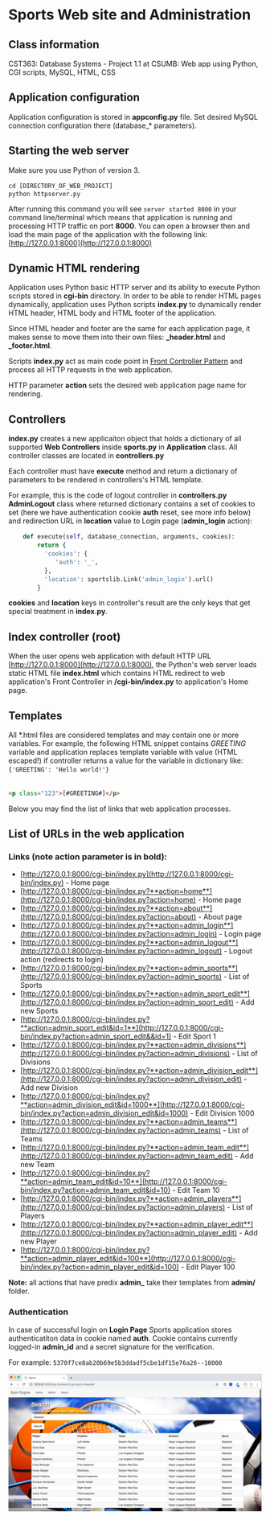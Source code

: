 # Sports Web site and Administration

## Class information
CST363: Database Systems - Project 1.1  at CSUMB: Web app using Python, CGI scripts, MySQL, HTML, CSS

## Application configuration
Application configuration is stored in **appconfig.py** file. Set desired MySQL connection configuration there (database_* parameters). 

## Starting the web server
Make sure you use Python of version 3.
```shell
cd [DIRECTORY_OF_WEB_PROJECT]
python httpserver.py
```

After running this command you will see `server started 8000` in your command line/terminal which means that application is running and processing HTTP traffic on port **8000**.
You can open a browser then and load the main page of the application with the following link: [http://127.0.0.1:8000](http://127.0.0.1:8000)

## Dynamic HTML rendering
Application uses Python basic HTTP server and its ability to execute Python scripts stored in **cgi-bin** directory. 
In order to be able to render HTML pages dynamically, application uses Python scripts **index.py** to dynamically render HTML header, HTML body and HTML footer of the application.

Since HTML header and footer are the same for each application page, it makes sense to move them into their own files: **_header.html** and **_footer.html**.

Scripts **index.py** act as main code point in [Front Controller Pattern](https://en.wikipedia.org/wiki/Front_controller) and process all HTTP requests in the web application.

HTTP parameter **action** sets the desired web application page name for rendering.

## Controllers
**index.py** creates a new applicaiton object that holds a dictionary of all supported **Web Controllers** inside **sports.py** in **Application** class. All controller classes are located in **controllers.py**

Each controller must have **execute** method and return a dictionary of parameters to be rendered in controllers's HTML template.

For example, this is the code of logout controller in **controllers.py** **AdminLogout** class where returned dictionary contains a set of cookies to set (here we have authentication cookie **auth** reset, see more info below) and redirection URL in **location** value to Login page (**admin_login** action):
```Python
    def execute(self, database_connection, arguments, cookies):
        return {
          'cookies': {
             'auth': '_',
          },
          'location': sportslib.Link('admin_login').url()
        }
```

**cookies** and **location** keys in controller's result are the only keys that get special treatment in **index.py**. 

## Index controller (root)
When the user opens web application with default HTTP URL [http://127.0.0.1:8000](http://127.0.0.1:8000), the Python's web server loads static HTML file **index.html** which contains HTML redirect to web application's Front Controller in **/cgi-bin/index.py** to application's Home page.

## Templates

All \*.html files are considered templates and may contain one or more variables.
For example, the following HTML snippet contains *GREETING* variable and application replaces template variable with value (HTML escaped!) if controller returns
a value for the variable in dictionary like: `{'GREETING': 'Hello world!'}` 
```HTML

<p class="123">[#GREETING#]</p>

```

Below you may find the list of links that web application processes.

## List of URLs in the web application

### Links (note action parameter is in bold):

* [http://127.0.0.1:8000/cgi-bin/index.py](http://127.0.0.1:8000/cgi-bin/index.py) - Home page
* [http://127.0.0.1:8000/cgi-bin/index.py?**action=home**](http://127.0.0.1:8000/cgi-bin/index.py?action=home) - Home page
* [http://127.0.0.1:8000/cgi-bin/index.py?**action=about**](http://127.0.0.1:8000/cgi-bin/index.py?action=about) - About page
* [http://127.0.0.1:8000/cgi-bin/index.py?**action=admin_login**](http://127.0.0.1:8000/cgi-bin/index.py?action=admin_login) - Login page
* [http://127.0.0.1:8000/cgi-bin/index.py?**action=admin_logout**](http://127.0.0.1:8000/cgi-bin/index.py?action=admin_logout) - Logout action (redirects to login)
* [http://127.0.0.1:8000/cgi-bin/index.py?**action=admin_sports**](http://127.0.0.1:8000/cgi-bin/index.py?action=admin_sports) - List of Sports
* [http://127.0.0.1:8000/cgi-bin/index.py?**action=admin_sport_edit**](http://127.0.0.1:8000/cgi-bin/index.py?action=admin_sport_edit) - Add new Sports
* [http://127.0.0.1:8000/cgi-bin/index.py?**action=admin_sport_edit&id=1**](http://127.0.0.1:8000/cgi-bin/index.py?action=admin_sport_edit&&id=1) - Edit Sport 1
* [http://127.0.0.1:8000/cgi-bin/index.py?**action=admin_divisions**](http://127.0.0.1:8000/cgi-bin/index.py?action=admin_divisions) - List of Divisions
* [http://127.0.0.1:8000/cgi-bin/index.py?**action=admin_division_edit**](http://127.0.0.1:8000/cgi-bin/index.py?action=admin_division_edit) - Add new Division
* [http://127.0.0.1:8000/cgi-bin/index.py?**action=admin_division_edit&id=1000**](http://127.0.0.1:8000/cgi-bin/index.py?action=admin_division_edit&id=1000) - Edit Division 1000
* [http://127.0.0.1:8000/cgi-bin/index.py?**action=admin_teams**](http://127.0.0.1:8000/cgi-bin/index.py?action=admin_teams) - List of Teams
* [http://127.0.0.1:8000/cgi-bin/index.py?**action=admin_team_edit**](http://127.0.0.1:8000/cgi-bin/index.py?action=admin_team_edit)  - Add new Team
* [http://127.0.0.1:8000/cgi-bin/index.py?**action=admin_team_edit&id=10**](http://127.0.0.1:8000/cgi-bin/index.py?action=admin_team_edit&id=10) - Edit Team 10
* [http://127.0.0.1:8000/cgi-bin/index.py?**action=admin_players**](http://127.0.0.1:8000/cgi-bin/index.py?action=admin_players) - List of Players
* [http://127.0.0.1:8000/cgi-bin/index.py?**action=admin_player_edit**](http://127.0.0.1:8000/cgi-bin/index.py?action=admin_player_edit)  - Add new Player
* [http://127.0.0.1:8000/cgi-bin/index.py?**action=admin_player_edit&id=100**](http://127.0.0.1:8000/cgi-bin/index.py?action=admin_player_edit&id=100) - Edit Player 100

**Note:** all actions that have predix **admin_** take their templates from **admin/** folder.

### Authentication

In case of successful login on **Login Page** Sports application stores authenticatiton data in cookie named **auth**. Cookie contains currently logged-in **admin_id** and a secret signature for the verification.

For example:
`5370f7ce8ab20b69e5b3ddadf5cbe1df15e76a26--10000`

![](images/image.png)

